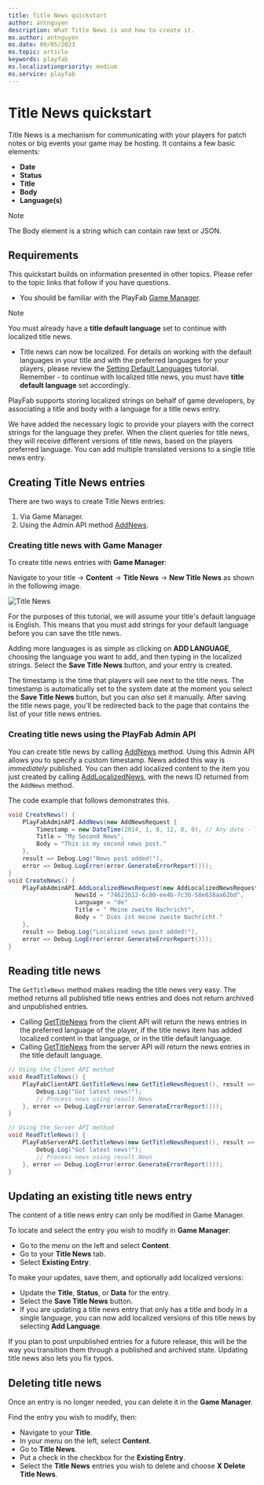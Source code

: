 ```yaml
---
title: Title News quickstart
author: antnguyen
description: What Title News is and how to create it.
ms.author: antnguyen
ms.date: 09/05/2023
ms.topic: article
keywords: playfab
ms.localizationpriority: medium
ms.service: playfab
---
```


# Title News quickstart

Title News is a mechanism for communicating with your players for patch notes or big events your game may be hosting. It contains a few basic elements:

- **Date**
- **Status**
- **Title**
- **Body**
- **Language(s)**

> [!NOTE]
> The Body element is a string which can contain raw text or JSON.

## Requirements

This quickstart builds on information presented in other topics. Please refer to the topic links that follow if you have questions.

- You should be familiar with the PlayFab [Game Manager](../../../gamemanager/quickstart.md).

> [!NOTE]
> You must already have a **title default language** set to continue with localized title news.

- Title news can now be localized. For details on working with the default languages in your title and with the preferred languages for your players, please review the [Setting Default Languages](setting-default-languages.md) tutorial. Remember - to continue with localized title news, you must have **title default language** set accordingly.

PlayFab supports storing localized strings on behalf of game developers, by associating a title and body with a language for a title news entry.

We have added the necessary logic to provide your players with the correct strings for the language they prefer. When the client queries for title news, they will receive different versions of title news, based on the players preferred language. You can add multiple translated versions to a single title news entry.

## Creating Title News entries

There are two ways to create Title News entries:

1. Via Game Manager.
2. Using the Admin API method [AddNews](xref:titleid.playfabapi.com.admin.title-widedatamanagement.addnews).

### Creating title news with Game Manager

To create title news entries with **Game Manager**:

Navigate to your title -> **Content** -> **Title News** -> **New Title News** as shown in the following image.

![Title News](../media/tutorials/game-manager-content-title-news-new-title-news.png)

For the purposes of this tutorial, we will assume your title's default language is English. This means that you must add strings for your default language before you can save the title news.

Adding more languages is as simple as clicking on **ADD LANGUAGE**, choosing the language you want to add, and then typing in the localized strings. Select the **Save Title News** button, and your entry is created.

The timestamp is the time that players will see next to the title news. The timestamp is automatically set to the system date at the moment you select the **Save Title News** button, but you can *also* set it manually. After saving the title news page, you'll be redirected back to the page that contains the list of your title news entries.

### Creating title news using the PlayFab Admin API

You can create title news by calling [AddNews](xref:titleid.playfabapi.com.admin.title-widedatamanagement.addnews) method. Using this Admin API allows you to specify a custom timestamp. News added this way is *immediately* published. You can then add localized content to the item you just created by calling [AddLocalizedNews](xref:titleid.playfabapi.com.admin.title-widedatamanagement.addlocalizednews), with the news ID returned from the `AddNews` method.

The code example that follows demonstrates this.

```csharp
void CreateNews() {
    PlayFabAdminAPI.AddNews(new AddNewsRequest {
        Timestamp = new DateTime(2014, 1, 8, 12, 0, 0), // Any date - This one is the founding of PlayFab
        Title = "My Second News",
        Body = "This is my second news post."
    },
    result => Debug.Log("News post added!"),
    error => Debug.LogError(error.GenerateErrorReport()));
}
void CreateNews() {
    PlayFabAdminAPI.AddLocalizedNewsRequest(new AddLocalizedNewsRequest{
                   NewsId = "74623b12-6c80-ee4b-7c3b-58e638aa62bd",
                   Language = "de"
                   Title = " Meine zweite Nachricht",
                   Body = " Dies ist meine zweite Nachricht."
    },
    result => Debug.Log("Localized news post added!"),
    error => Debug.LogError(error.GenerateErrorReport()));
}
```

## Reading title news

The `GetTitleNews` method makes reading the title news very easy. The method returns all published title news entries and does not return archived and unpublished entries.

- Calling [GetTitleNews](xref:titleid.playfabapi.com.client.title-widedatamanagement.gettitlenews) from the client API will return the news entries in the preferred language of the player, if the title news item has added localized content in that language, or in the title default language.
- Calling [GetTitleNews](xref:titleid.playfabapi.com.server.title-widedatamanagement.gettitlenews) from the server API will return the news entries in the title default language.

```csharp
// Using the Client API method
void ReadTitleNews() {
    PlayFabClientAPI.GetTitleNews(new GetTitleNewsRequest(), result => {
        Debug.Log("Got latest news!");
        // Process news using result.News
    }, error => Debug.LogError(error.GenerateErrorReport()));
}

// Using the Server API method
void ReadTitleNews() {
    PlayFabServerAPI.GetTitleNews(new GetTitleNewsRequest(), result => {
        Debug.Log("Got latest news!");
        // Process news using result.News
    }, error => Debug.LogError(error.GenerateErrorReport()));
}
```

## Updating an existing title news entry

The content of a title news entry can only be modified in Game Manager.

To locate and select the entry you wish to modify in **Game Manager**:

- Go to the menu on the left and select **Content**.
- Go to your **Title News** tab.
- Select **Existing Entry**.

To make your updates, save them, and optionally add localized versions:

- Update the **Title**, **Status**, or **Data** for the entry.
- Select the **Save Title News** button.
- If you are updating a title news entry that only has a title and body in a single language, you can now add localized versions of this title news by selecting **Add Language**.

If you plan to post unpublished entries for a future release, this will be the way you transition them through a published and archived state. Updating title news also lets you fix typos.

## Deleting title news

Once an entry is no longer needed, you can delete it in the **Game Manager**.

Find the entry you wish to modify, then:

- Navigate to your **Title**.
- In your menu on the left, select **Content**.
- Go to **Title News**.
- Put a check in the checkbox for the **Existing Entry**.
- Select the **Title News** entries you wish to delete and choose **X Delete Title News**.
 